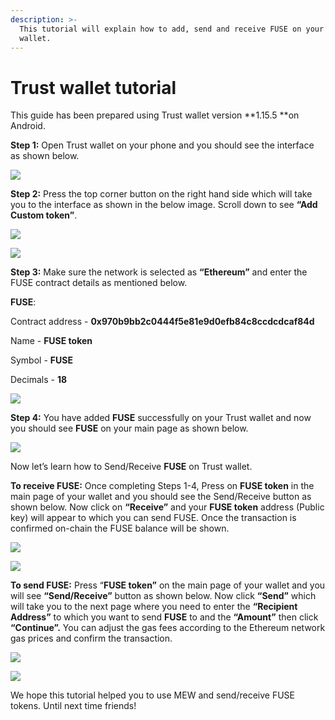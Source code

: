 ```yaml
---
description: >-
  This tutorial will explain how to add, send and receive FUSE on your Trust
  wallet.
---
```


# Trust wallet tutorial

This guide has been prepared using Trust wallet version **1.15.5 **on Android. 

**Step 1:** Open Trust wallet on your phone and you should see the interface as shown below. 

![](../../.gitbook/assets/0.jpeg)

**Step 2:** Press the top corner button on the right hand side which will take you to the interface as shown in the below image. Scroll down to see **“Add Custom token”**.

![](../../.gitbook/assets/2-1.jpg)

![](../../.gitbook/assets/2-2.jpg)

**Step 3:** Make sure the network is selected as **“Ethereum”** and enter the FUSE contract details as mentioned below.

**FUSE**:

Contract address - **0x970b9bb2c0444f5e81e9d0efb84c8ccdcdcaf84d**

Name - **FUSE token**

Symbol - **FUSE**

Decimals - **18**

![](<../../.gitbook/assets/3 (1).jpeg>)

**Step 4:** You have added **FUSE** successfully on your Trust wallet and now you should see **FUSE** on your main page as shown below.

![](../../.gitbook/assets/4-1.jpg)

Now let’s learn how to Send/Receive **FUSE** on Trust wallet.

**To receive FUSE:** Once completing Steps 1-4, Press on **FUSE token** in the main page of your wallet and you should see the Send/Receive button as shown below. Now click on **“Receive”** and your **FUSE token** address (Public key) will appear to which you can send FUSE. Once the transaction is confirmed on-chain the FUSE balance will be shown.

![](../../.gitbook/assets/5-1.jpg)

![](../../.gitbook/assets/5-2.jpg)

**To send FUSE:** Press “**FUSE token”** on the main page of your wallet and you will see **“Send/Receive”** button as shown below. Now click **“Send”** which will take you to the next page where you need to enter the **“Recipient Address”** to which you want to send **FUSE** to and the **“Amount”** then click **“Continue”.** You can adjust the gas fees according to the Ethereum network gas prices and confirm the transaction.

![](../../.gitbook/assets/6-1.jpg)

![](../../.gitbook/assets/6-2.jpg)

We hope this tutorial helped you to use MEW and send/receive FUSE tokens. Until next time friends!
